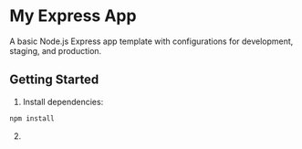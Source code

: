 # My Express App

A basic Node.js Express app template with configurations for development, staging, and production.

## Getting Started

1. Install dependencies:

```bash
npm install
```
2. 